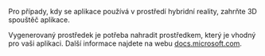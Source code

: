 ﻿Pro případy, kdy se aplikace používá v prostředí hybridní reality, zahrňte 3D spouštěč aplikace.

Vygenerovaný prostředek je potřeba nahradit prostředkem, který je vhodný pro vaši aplikaci. Další informace najdete na webu [docs.microsoft.com](https://docs.microsoft.com/en-us/windows/mixed-reality/3d-app-launcher-design-guidance).
